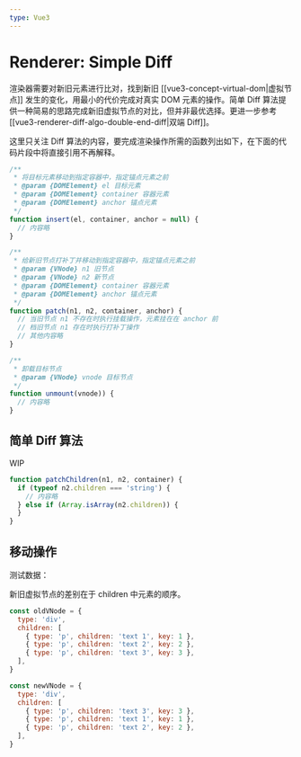 ```yaml
---
type: Vue3
---
```


# Renderer: Simple Diff

渲染器需要对新旧元素进行比对，找到新旧 [[vue3-concept-virtual-dom|虚拟节点]] 发生的变化，用最小的代价完成对真实 DOM 元素的操作。简单 Diff 算法提供一种简易的思路完成新旧虚拟节点的对比，但并非最优选择。更进一步参考 [[vue3-renderer-diff-algo-double-end-diff|双端 Diff]]。

这里只关注 Diff 算法的内容，要完成渲染操作所需的函数列出如下，在下面的代码片段中将直接引用不再解释。

```js
/**
 * 将目标元素移动到指定容器中，指定锚点元素之前
 * @param {DOMElement} el 目标元素
 * @param {DOMElement} container 容器元素
 * @param {DOMElement} anchor 锚点元素
 */
function insert(el, container, anchor = null) {
  // 内容略
}

/**
 * 给新旧节点打补丁并移动到指定容器中，指定锚点元素之前
 * @param {VNode} n1 旧节点
 * @param {VNode} n2 新节点
 * @param {DOMElement} container 容器元素
 * @param {DOMElement} anchor 锚点元素
 */
function patch(n1, n2, container, anchor) {
  // 当旧节点 n1 不存在时执行挂载操作，元素挂在在 anchor 前
  // 档旧节点 n1 存在时执行打补丁操作
  // 其他内容略
}

/**
 * 卸载目标节点
 * @param {VNode} vnode 目标节点
 */
function unmount(vnode)) {
  // 内容略
}
```

## 简单 Diff 算法

WIP

```js
function patchChildren(n1, n2, container) {
  if (typeof n2.children === 'string') {
    // 内容略
  } else if (Array.isArray(n2.children)) {
  }
}
```

## 移动操作

测试数据：

新旧虚拟节点的差别在于 children 中元素的顺序。

```js
const oldVNode = {
  type: 'div',
  children: [
    { type: 'p', children: 'text 1', key: 1 },
    { type: 'p', children: 'text 2', key: 2 },
    { type: 'p', children: 'text 3', key: 3 },
  ],
}

const newVNode = {
  type: 'div',
  children: [
    { type: 'p', children: 'text 3', key: 3 },
    { type: 'p', children: 'text 1', key: 1 },
    { type: 'p', children: 'text 2', key: 2 },
  ],
}
```

